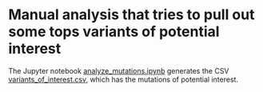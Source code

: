 # Manual analysis that tries to pull out some tops variants of potential interest

The Jupyter notebook [analyze_mutations.ipynb](analyze_mutations.ipynb) generates the CSV [variants_of_interest.csv](variants_of_interest.csv), which has the mutations of potential interest.

